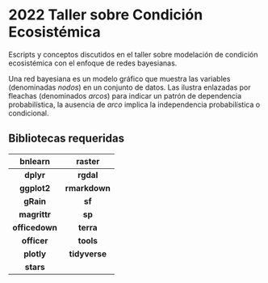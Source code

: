 # 2022 Taller sobre Condición Ecosistémica

Escripts y conceptos discutidos en el taller sobre modelación de condición ecosistémica con el enfoque de redes bayesianas.

Una red bayesiana es un modelo gráfico que muestra las variables (denominadas *nodos*) en un conjunto de datos. Las ilustra enlazadas por fleachas (denominados *arcos*) para indicar un patrón de dependencia probabilística, la ausencia de *arco* implica la independencia probabilística o condicional.
 

## Bibliotecas requeridas

|bnlearn    |raster    |
|:---------:|:--------:|
| **dplyr**      | **rgdal**    |
| **ggplot2**    | **rmarkdown**|
| **gRain**      | **sf**       |
| **magrittr**   | **sp**       |
| **officedown** | **terra**    |
| **officer**    | **tools**    |
| **plotly**     | **tidyverse**|
| **stars**      |              |





